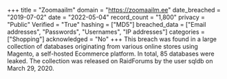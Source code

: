 +++
title = "Zoomaailm"
domain = "https://zoomaailm.ee"
date_breached = "2019-07-02"
date = "2022-05-04"
record_count = "1,800"
privacy = "Public"
Verified = "True"
hashing = ["MD5"]
breached_data = ["Email addresses", "Passwords", "Usernames", "IP addresses"]
categories = ["Shopping"]
acknowledged = "No"
+++
This breach was found in a large collection of databases originating from various online stores using Magento, a self-hosted Ecommerce platform. In total, 85 databases were leaked. The collection was released on RaidForums by the user sqldb on March 29, 2020.
